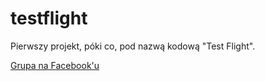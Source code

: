 testflight
==========

Pierwszy projekt, póki co, pod nazwą kodową "Test Flight".

[Grupa na Facebook'u](https://www.facebook.com/groups/lowflightgames)

